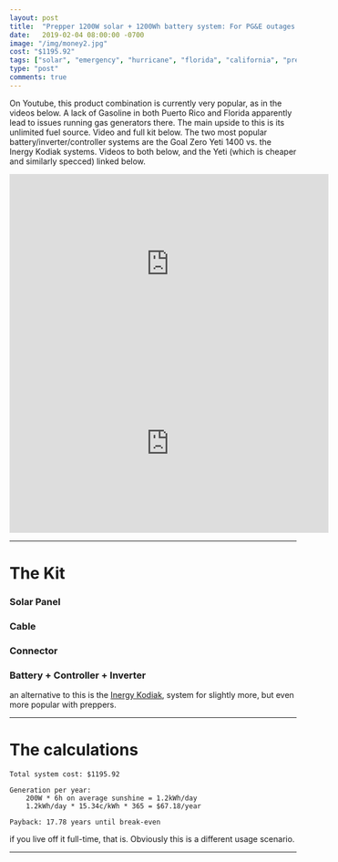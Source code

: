```yaml
---
layout: post
title:  "Prepper 1200W solar + 1200Wh battery system: For PG&E outages in California, Florida, Puerto Rico Post-Hurricane, etc"
date:   2019-02-04 08:00:00 -0700
image: "/img/money2.jpg"
cost: "$1195.92"
tags: ["solar", "emergency", "hurricane", "florida", "california", "prepper"]
type: "post"
comments: true
---
```


On Youtube, this product combination is currently very popular, as in the videos below. A lack of Gasoline in both Puerto Rico and Florida apparently lead to issues running gas generators there. The main upside to this is its unlimited fuel source. Video and full kit below. The two most popular battery/inverter/controller systems are the Goal Zero Yeti 1400 vs. the Inergy Kodiak systems. Videos to both below, and the Yeti (which is cheaper and similarly specced) linked below.

<iframe width="560" height="315" src="https://www.youtube.com/embed/WFSWW_EjqnQ" frameborder="0" allow="accelerometer; autoplay; encrypted-media; gyroscope; picture-in-picture" allowfullscreen></iframe>


<iframe width="560" height="315" src="https://www.youtube.com/embed/bE2V8Mva9Hc" frameborder="0" allow="accelerometer; autoplay; encrypted-media; gyroscope; picture-in-picture" allowfullscreen></iframe>



----


# The Kit

<!-- <h4 style="color: lightgreen">Parts Cost on Amazon: $213.57</h4> -->


### Solar Panel

<script type="text/javascript">
amzn_assoc_tracking_id = "gridlesskits-20";
amzn_assoc_ad_mode = "manual";
amzn_assoc_ad_type = "smart";
amzn_assoc_marketplace = "amazon";
amzn_assoc_region = "US";
amzn_assoc_design = "enhanced_links";
amzn_assoc_asins = "B07DNP14JY";
amzn_assoc_placement = "adunit";
amzn_assoc_linkid = "bd4d228bf695e23c932e01bdc28684dd";
</script>
<script src="//z-na.amazon-adsystem.com/widgets/onejs?MarketPlace=US"></script>

### Cable

<script type="text/javascript">
amzn_assoc_tracking_id = "gridlesskits-20";
amzn_assoc_ad_mode = "manual";
amzn_assoc_ad_type = "smart";
amzn_assoc_marketplace = "amazon";
amzn_assoc_region = "US";
amzn_assoc_design = "enhanced_links";
amzn_assoc_asins = "B017PI2OUS";
amzn_assoc_placement = "adunit";
amzn_assoc_linkid = "d5f66b5f39615f3335176b73c90374dd";
</script>
<script src="//z-na.amazon-adsystem.com/widgets/onejs?MarketPlace=US"></script>

### Connector

<script type="text/javascript">
amzn_assoc_tracking_id = "gridlesskits-20";
amzn_assoc_ad_mode = "manual";
amzn_assoc_ad_type = "smart";
amzn_assoc_marketplace = "amazon";
amzn_assoc_region = "US";
amzn_assoc_design = "enhanced_links";
amzn_assoc_asins = "B00Z56ZR3E";
amzn_assoc_placement = "adunit";
amzn_assoc_linkid = "33d80f500910e3eb8d58bb0bbbeb3d67";
</script>
<script src="//z-na.amazon-adsystem.com/widgets/onejs?MarketPlace=US"></script>

### Battery + Controller + Inverter

<script type="text/javascript">
amzn_assoc_tracking_id = "gridlesskits-20";
amzn_assoc_ad_mode = "manual";
amzn_assoc_ad_type = "smart";
amzn_assoc_marketplace = "amazon";
amzn_assoc_region = "US";
amzn_assoc_design = "enhanced_links";
amzn_assoc_asins = "B007Q23YC6";
amzn_assoc_placement = "adunit";
amzn_assoc_linkid = "cb554d99c5d375c274e99fc8aafbb131";
</script>
<script src="//z-na.amazon-adsystem.com/widgets/onejs?MarketPlace=US"></script>

an alternative to this is the <a href="https://inergytek.com/collections/solar-generators/products/k2">Inergy Kodiak</a>, system for slightly more, but even more popular with preppers.


------

# The calculations

	Total system cost: $1195.92

	Generation per year: 
		200W * 6h on average sunshine = 1.2kWh/day
		1.2kWh/day * 15.34c/kWh * 365 = $67.18/year

	Payback: 17.78 years until break-even 

if you live off it full-time, that is. Obviously this is a different usage scenario.


-------